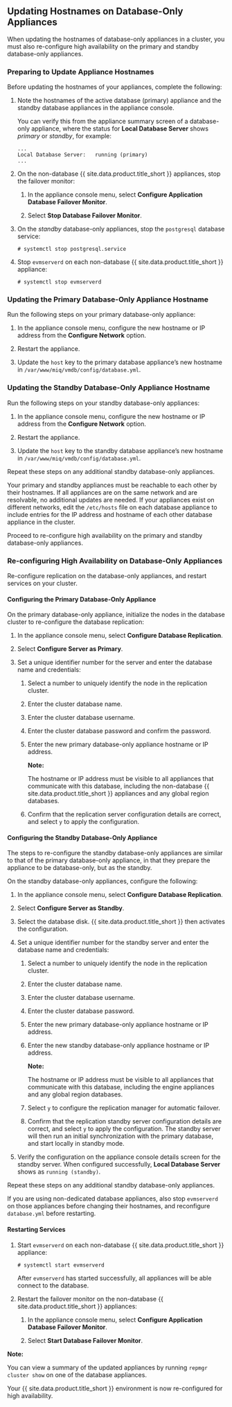## Updating Hostnames on Database-Only Appliances

When updating the hostnames of database-only appliances in a cluster,
you must also re-configure high availability on the primary and standby
database-only appliances.

### Preparing to Update Appliance Hostnames

Before updating the hostnames of your appliances, complete the
following:

1.  Note the hostnames of the active database (primary) appliance and
    the standby database appliances in the appliance console.

    You can verify this from the appliance summary screen of a
    database-only appliance, where the status for **Local Database
    Server** shows *primary* or *standby*, for example:

        ...
        Local Database Server:   running (primary)
        ...

2.  On the non-database {{ site.data.product.title_short }} appliances, stop the
    failover monitor:

    1.  In the appliance console menu, select **Configure Application
        Database Failover Monitor**.

    2.  Select **Stop Database Failover Monitor**.

3.  On the *standby* database-only appliances, stop the `postgresql`
    database service:

        # systemctl stop postgresql.service

4.  Stop `evmserverd` on each non-database {{ site.data.product.title_short }}
    appliance:

        # systemctl stop evmserverd

### Updating the Primary Database-Only Appliance Hostname

Run the following steps on your primary database-only appliance:

1.  In the appliance console menu, configure the new hostname or IP
    address from the **Configure Network** option.

2.  Restart the appliance.

3.  Update the `host` key to the primary database appliance’s new
    hostname in `/var/www/miq/vmdb/config/database.yml`.

### Updating the Standby Database-Only Appliance Hostname

Run the following steps on your standby database-only appliances:

1.  In the appliance console menu, configure the new hostname or IP
    address from the **Configure Network** option.

2.  Restart the appliance.

3.  Update the `host` key to the standby database appliance’s new
    hostname in `/var/www/miq/vmdb/config/database.yml`.

Repeat these steps on any additional standby database-only appliances.

<div class="important">

Your primary and standby appliances must be reachable to each other by
their hostnames. If all appliances are on the same network and are
resolvable, no additional updates are needed. If your appliances exist
on different networks, edit the `/etc/hosts` file on each database
appliance to include entries for the IP address and hostname of each
other database appliance in the cluster.

</div>

Proceed to re-configure high availability on the primary and standby
database-only appliances.

### Re-configuring High Availability on Database-Only Appliances

Re-configure replication on the database-only appliances, and restart
services on your cluster.

#### Configuring the Primary Database-Only Appliance

On the primary database-only appliance, initialize the nodes in the
database cluster to re-configure the database replication:

1.  In the appliance console menu, select **Configure Database
    Replication**.

2.  Select **Configure Server as Primary**.

3.  Set a unique identifier number for the server and enter the database
    name and credentials:

    1.  Select a number to uniquely identify the node in the replication
        cluster.

    2.  Enter the cluster database name.

    3.  Enter the cluster database username.

    4.  Enter the cluster database password and confirm the password.

    5.  Enter the new primary database-only appliance hostname or IP
        address.

        **Note:**

        The hostname or IP address must be visible to all appliances
        that communicate with this database, including the non-database
        {{ site.data.product.title_short }} appliances and any global region
        databases.

        </div>

    6.  Confirm that the replication server configuration details are
        correct, and select `y` to apply the configuration.

#### Configuring the Standby Database-Only Appliance

The steps to re-configure the standby database-only appliances are
similar to that of the primary database-only appliance, in that they
prepare the appliance to be database-only, but as the standby.

On the standby database-only appliances, configure the following:

1.  In the appliance console menu, select **Configure Database
    Replication**.

2.  Select **Configure Server as Standby**.

3.  Select the database disk. {{ site.data.product.title_short }} then activates the
    configuration.

4.  Set a unique identifier number for the standby server and enter the
    database name and credentials:

    1.  Select a number to uniquely identify the node in the replication
        cluster.

    2.  Enter the cluster database name.

    3.  Enter the cluster database username.

    4.  Enter the cluster database password.

    5.  Enter the new primary database-only appliance hostname or IP
        address.

    6.  Enter the new standby database-only appliance hostname or IP
        address.

        **Note:**

        The hostname or IP address must be visible to all appliances
        that communicate with this database, including the engine
        appliances and any global region databases.

        </div>

    7.  Select `y` to configure the replication manager for automatic
        failover.

    8.  Confirm that the replication standby server configuration
        details are correct, and select `y` to apply the configuration.
        The standby server will then run an initial synchronization with
        the primary database, and start locally in standby mode.

5.  Verify the configuration on the appliance console details screen for
    the standby server. When configured successfully, **Local Database
    Server** shows as `running (standby)`.

Repeat these steps on any additional standby database-only appliances.

<div class="important">

If you are using non-dedicated database appliances, also stop
`evmserverd` on those appliances before changing their hostnames, and
reconfigure `database.yml` before restarting.

</div>

#### Restarting Services

1.  Start `evmserverd` on each non-database {{ site.data.product.title_short }}
    appliance:

        # systemctl start evmserverd

    After `evmserverd` has started successfully, all appliances will be
    able connect to the database.

2.  Restart the failover monitor on the non-database
    {{ site.data.product.title_short }} appliances:

    1.  In the appliance console menu, select **Configure Application
        Database Failover Monitor**.

    2.  Select **Start Database Failover Monitor**.

**Note:**

You can view a summary of the updated appliances by running `repmgr
cluster show` on one of the database appliances.

</div>

Your {{ site.data.product.title_short }} environment is now re-configured for high
availability.
